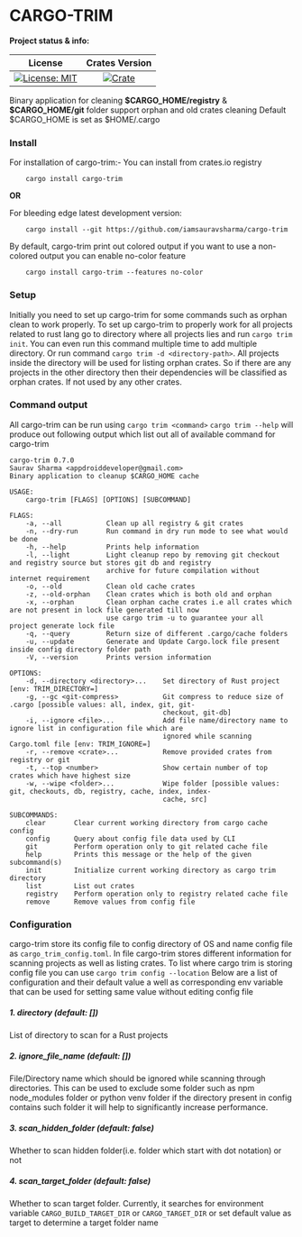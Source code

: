 # CARGO-TRIM

**Project status & info:**

| License | Crates Version |
| :-----: | :------------: |
| [![License: MIT][license_badge]][license_link] | [![Crate][cratesio_badge]][cratesio_link] |

Binary application for cleaning __\$CARGO_HOME/registry__  & __\$CARGO_HOME/git__ folder support orphan and old crates cleaning
Default \$CARGO_HOME is set as \$HOME/.cargo

### Install

For installation of cargo-trim:-
You can install from crates.io registry
```
    cargo install cargo-trim
```
__OR__

For bleeding edge latest development version:
```
    cargo install --git https://github.com/iamsauravsharma/cargo-trim
```

By default, cargo-trim print out colored output if you want to use a non-colored output you can enable no-color feature
```
    cargo install cargo-trim --features no-color
```

### Setup
Initially you need to set up cargo-trim for some commands such as orphan clean to work properly.
To set up cargo-trim to properly work for all projects related to rust lang go to directory where all projects lies and run
`cargo trim init`. You can even run this command multiple time to add multiple directory.
Or run command `cargo trim -d <directory-path>`. All projects inside the directory will be used for listing orphan crates. So
if there are any projects in the other directory then their dependencies will be classified as orphan crates. If not used by any
other crates.

### Command output
All cargo-trim can be run using `cargo trim <command>`
`cargo trim --help` will produce out following output which list out all of available command for cargo-trim
```
cargo-trim 0.7.0
Saurav Sharma <appdroiddeveloper@gmail.com>
Binary application to cleanup $CARGO_HOME cache

USAGE:
    cargo-trim [FLAGS] [OPTIONS] [SUBCOMMAND]

FLAGS:
    -a, --all           Clean up all registry & git crates
    -n, --dry-run       Run command in dry run mode to see what would be done
    -h, --help          Prints help information
    -l, --light         Light cleanup repo by removing git checkout and registry source but stores git db and registry
                        archive for future compilation without internet requirement
    -o, --old           Clean old cache crates
    -z, --old-orphan    Clean crates which is both old and orphan
    -x, --orphan        Clean orphan cache crates i.e all crates which are not present in lock file generated till now
                        use cargo trim -u to guarantee your all project generate lock file
    -q, --query         Return size of different .cargo/cache folders
    -u, --update        Generate and Update Cargo.lock file present inside config directory folder path
    -V, --version       Prints version information

OPTIONS:
    -d, --directory <directory>...    Set directory of Rust project [env: TRIM_DIRECTORY=]
    -g, --gc <git-compress>           Git compress to reduce size of .cargo [possible values: all, index, git, git-
                                      checkout, git-db]
    -i, --ignore <file>...            Add file name/directory name to ignore list in configuration file which are
                                      ignored while scanning Cargo.toml file [env: TRIM_IGNORE=]
    -r, --remove <crate>...           Remove provided crates from registry or git
    -t, --top <number>                Show certain number of top crates which have highest size
    -w, --wipe <folder>...            Wipe folder [possible values: git, checkouts, db, registry, cache, index, index-
                                      cache, src]

SUBCOMMANDS:
    clear       Clear current working directory from cargo cache config
    config      Query about config file data used by CLI
    git         Perform operation only to git related cache file
    help        Prints this message or the help of the given subcommand(s)
    init        Initialize current working directory as cargo trim directory
    list        List out crates
    registry    Perform operation only to registry related cache file
    remove      Remove values from config file
```

### Configuration
cargo-trim store its config file to config directory of OS and name config file as `cargo_trim_config.toml`.
In file cargo-trim stores different information for scanning projects as well as listing crates.
To list where cargo trim is storing config file you can use `cargo trim config --location`
Below are a list of configuration and their default value a well as corresponding env variable that can be used for setting
same value without editing config file

##### 1. directory (default: [])
List of directory to scan for a Rust projects

##### 2. __ignore_file_name__ (default: [])
File/Directory name which should be ignored while scanning through directories. This can be used to exclude some folder
such as npm node_modules folder or python venv folder if the directory present in config contains such folder it will help
to significantly increase performance.

##### 3. __scan_hidden_folder__ (default: false)
Whether to scan hidden folder(i.e. folder which start with dot notation) or not

##### 4. __scan_target_folder__ (default: false)
Whether to scan target folder. Currently, it searches for environment variable `CARGO_BUILD_TARGET_DIR` or `CARGO_TARGET_DIR`
or set default value as target to determine a target folder name

[license_badge]: https://img.shields.io/github/license/iamsauravsharma/cargo-trim.svg?style=for-the-badge
[license_link]: LICENSE

[cratesio_badge]: https://img.shields.io/crates/v/cargo-trim.svg?style=for-the-badge
[cratesio_link]: https://crates.io/crates/cargo-trim
